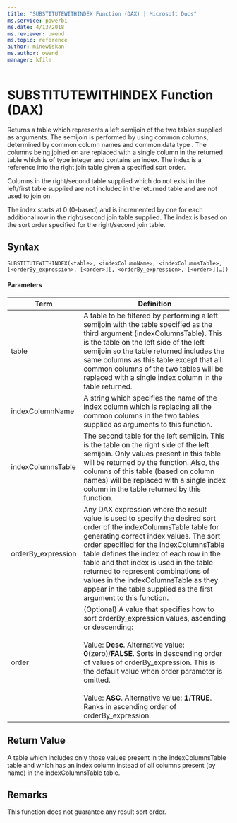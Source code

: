 ```yaml
---
title: "SUBSTITUTEWITHINDEX Function (DAX) | Microsoft Docs"
ms.service: powerbi
ms.date: 4/13/2018
ms.reviewer: owend
ms.topic: reference
author: minewiskan
ms.author: owend
manager: kfile
---
```

# SUBSTITUTEWITHINDEX Function (DAX)
  
Returns a table which represents a left semijoin of the two tables supplied as arguments. The semijoin is performed by using common columns, determined by common column names and common data type . The columns being joined on are replaced with a single column in the returned table which is of type integer and contains an index. The index is a reference into the right join table given a specified sort order.  
  
Columns in the right/second table supplied which do not exist in the left/first table supplied are not included in the returned table and are not used to join on.  
  
The index starts at 0 (0-based) and is incremented by one for each additional row in the right/second join table supplied. The index is based on the sort order specified for the right/second join table.  
  
## Syntax  
  
```  
SUBSTITUTEWITHINDEX(<table>, <indexColumnName>, <indexColumnsTable>, [<orderBy_expression>, [<order>][, <orderBy_expression>, [<order>]]…])  
```  
  
#### Parameters  
  
|Term|Definition|  
|--------|--------------|  
|table|A table to be filtered by performing a left semijoin with the table specified as the third argument (indexColumnsTable). This is the table on the left side of the left semijoin so the table returned includes the same columns as this table except that all common columns of the two tables will be replaced with a single index column in the table returned.|  
|indexColumnName|A string which specifies the name of the index column which is replacing all the common columns in the two tables supplied as arguments to this function.|  
|indexColumnsTable|The second table for the left semijoin. This is the table on the right side of the left semijoin. Only values present in this table will be returned by the function. Also, the columns of this table (based on column names) will be replaced with a single index column in the table returned by this function.|  
|orderBy_expression|Any DAX expression where the result value is used to specify the desired sort order of the indexColumnsTable table for generating correct index values. The sort order specified for the indexColumnsTable table defines the index of each row in the table and that index is used in the table returned to represent combinations of values in the indexColumnsTable as they appear in the table supplied as the first argument to this function.|  
|order|(Optional) A value that specifies how to sort orderBy_expression values, ascending or descending:<br /><br />Value: **Desc**. Alternative value:  **0**(zero)/**FALSE**. Sorts in descending order of values of orderBy_expression. This is the default value when order parameter is omitted.<br /><br />Value: **ASC**. Alternative value:  **1**/**TRUE**. Ranks in ascending order of orderBy_expression.|  
  
## Return Value  
A table which includes only those values present in the indexColumnsTable table and which has an index column instead of all columns present (by name) in the indexColumnsTable table.  
  
## Remarks  
This function does not guarantee any result sort order.  
  
